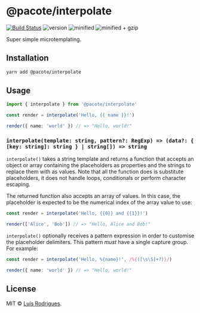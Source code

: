 # @pacote/interpolate

[![Build Status](https://travis-ci.org/PacoteJS/pacote.svg?branch=master)](https://travis-ci.org/PacoteJS/pacote)
![version](https://badgen.net/npm/v/@pacote/interpolate)
![minified](https://badgen.net/bundlephobia/min/@pacote/interpolate)
![minified + gzip](https://badgen.net/bundlephobia/minzip/@pacote/interpolate)

Super simple microtemplating.

## Installation

```bash
yarn add @pacote/interpolate
```

## Usage

```typescript
import { interpolate } from '@pacote/interpolate'

const render = interpolate('Hello, {{ name }}!')

render({ name: 'world' }) // => "Hello, world!"
```

### `interpolate(template: string, pattern?: RegExp) => (data?: { [key: string]: string } | string[]) => string`

`interpolate()` takes a string template and returns a function that accepts an object or array containing the placeholders as properties and the strings to replace them with as values. Note that all the function does is substitute placeholders, it does not handle loops, conditionals or perform character escaping.

The returned function also accepts an array of values. In this case, the placeholder is expected to be the numerical index of the array value to use:

```typescript
const render = interpolate('Hello, {{0}} and {{1}}!')

render(['Alice', 'Bob']) // => "Hello, Alice and Bob!"
```

`interpolate()` optionally receives a pattern expression in order to customise the placeholder delimiters. This pattern _must_ have a single capture group. For example:

```typescript
const render = interpolate('Hello, %{name}!', /%{([\s\S]+?)}/)

render({ name: 'world' }) // => "Hello, world!"
```

## License

MIT © [Luís Rodrigues](https://goblindegook.com).
